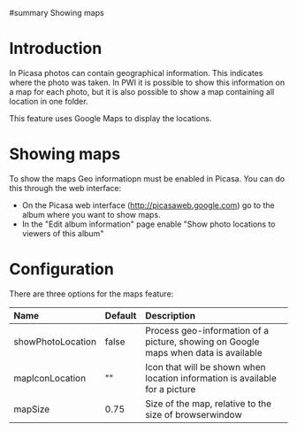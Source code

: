 ﻿#summary Showing maps

# Introduction #

In Picasa photos can contain geographical information. This indicates where the photo was taken. In PWI it is possible to show this information on a map for each photo, but it is also possible to show a map containing all location in one folder.

This feature uses Google Maps to display the locations.

# Showing maps #

To show the maps Geo informatiopn must be enabled in Picasa. You can do this through the web interface:

  * On the Picasa web interface (http://picasaweb.google.com) go to the album where you want to show maps.
  * In the "Edit album information" page enable "Show photo locations to viewers of this album"

# Configuration #

There are three options for the maps feature:

| **Name** | **Default** | **Description** |
|:---------|:------------|:----------------|
| showPhotoLocation | false | Process geo-information of a picture, showing on Google maps when data is available |
| mapIconLocation | "" | Icon that will be shown when location information is available for a picture |
| mapSize | 0.75 | Size of the map, relative to the size of browserwindow |
